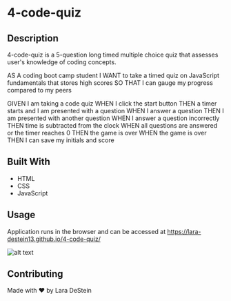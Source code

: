 # 4-code-quiz

## Description

4-code-quiz is a 5-question long timed multiple choice quiz that assesses user's knowledge of coding concepts. 

AS A coding boot camp student
I WANT to take a timed quiz on JavaScript fundamentals that stores high scores
SO THAT I can gauge my progress compared to my peers

GIVEN I am taking a code quiz
WHEN I click the start button
THEN a timer starts and I am presented with a question
WHEN I answer a question
THEN I am presented with another question
WHEN I answer a question incorrectly
THEN time is subtracted from the clock
WHEN all questions are answered or the timer reaches 0
THEN the game is over
WHEN the game is over
THEN I can save my initials and score

## Built With
* HTML
* CSS
* JavaScript

## Usage

Application runs in the browser and can be accessed at
https://lara-destein13.github.io/4-code-quiz/

![alt text](.git/4-code-quiz/code-quiz-screenshot.png)

## Contributing
Made with &hearts; by Lara DeStein


